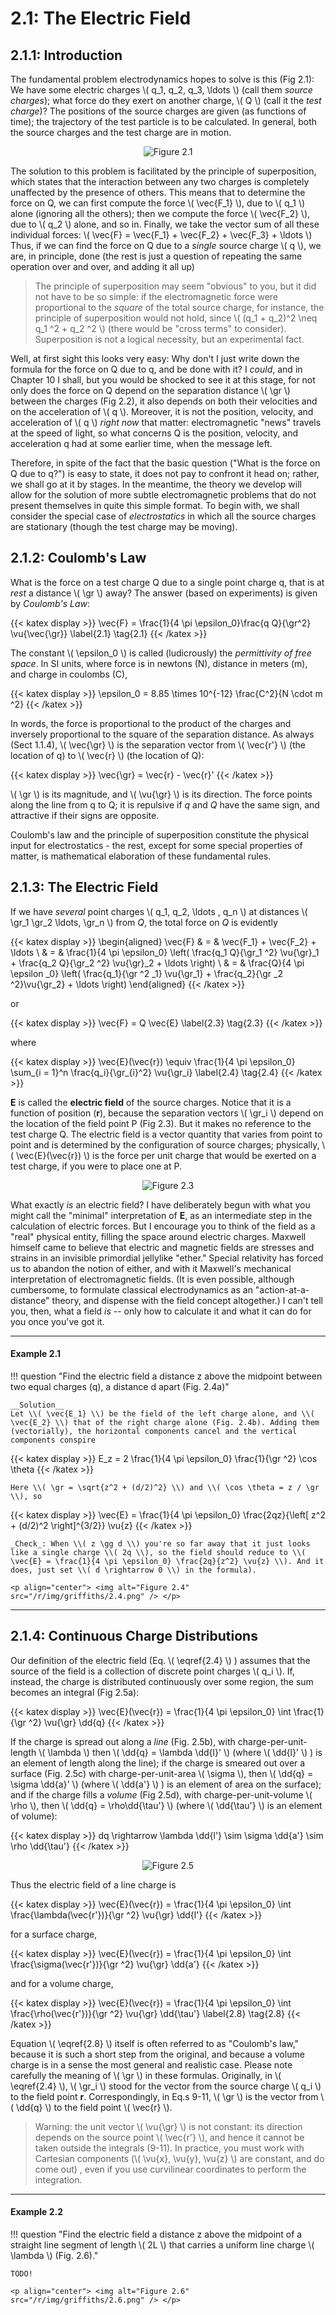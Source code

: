 # 2.1: The Electric Field

## 2.1.1: Introduction

The fundamental problem electrodynamics hopes to solve is this (Fig 2.1): We have some electric charges \\( q_1, q_2, q_3, \ldots \\) (call them *source charges*); what force do they exert on another charge, \\( Q \\) (call it the *test charge*)? The positions of the source charges are given (as functions of time); the trajectory of the test particle is to be calculated. In general, both the source charges and the test charge are in motion.

<p align="center"> <img alt="Figure 2.1" src="/r/img/griffiths/2.1.png" /> </p>

The solution to this problem is facilitated by the principle of superposition, which states that the interaction between any two charges is completely unaffected by the presence of others. This means that to determine the force on Q, we can first compute the force \\( \vec{F_1} \\), due to \\( q_1 \\) alone (ignoring all the others); then we compute the force \\( \vec{F_2} \\), due to \\( q_2 \\) alone, and so in. Finally, we take the vector sum of all these individual forces: \\( \vec{F} = \vec{F_1} + \vec{F_2} + \vec{F_3} + \ldots \\) Thus, if we can find the force on Q due to a _single_ source charge \\( q \\), we are, in principle, done (the rest is just a question of repeating the same operation over and over, and adding it all up)


 > The principle of superposition may seem "obvious" to you, but it did not have to be so simple: if the electromagnetic force were proportional to the _square_ of the total source charge, for instance, the principle of superposition would not hold, since \\( (q_1 + q_2)^2 \neq q_1 ^2 + q_2 ^2 \\) (there would be "cross terms" to consider). Superposition is not a logical necessity, but an experimental fact.

Well, at first sight this looks very easy: Why don't I just write down the formula for the force on Q due to q, and be done with it? I _could_, and in Chapter 10 I shall, but you would be shocked to see it at this stage, for not only does the force on Q depend on the separation distance \\( \gr \\) between the charges (Fig 2.2), it also depends on both their velocities and on the acceleration of \\( q \\). Moreover, it is not the position, velocity, and acceleration of \\( q \\) _right now_ that matter: electromagnetic "news" travels at the speed of light, so what concerns Q is the position, velocity, and acceleration q had at some earlier time, when the message left.

Therefore, in spite of the fact that the basic question ("What is the force on Q due to q?") is easy to state, it does not pay to confront it head on; rather, we shall go at it by stages. In the meantime, the theory we develop will allow for the solution of more subtle electromagnetic problems that do not present themselves in quite this simple format. To begin with, we shall consider the special case of *electrostatics* in which all the source charges are stationary (though the test charge may be moving).

## 2.1.2: Coulomb's Law

What is the force on a test charge Q due to a single point charge q, that is at _rest_ a distance \\( \gr \\) away? The answer (based on experiments) is given by *Coulomb's Law*:


{{< katex display >}}
\vec{F} = \frac{1}{4 \pi \epsilon_0}\frac{q Q}{\gr^2} \vu{\vec{\gr}}   \label{2.1} \tag{2.1}
{{< /katex >}}


The constant \\( \epsilon_0 \\)  is called (ludicrously) the *permittivity of free space*. In SI units, where force is in newtons (N), distance in meters (m), and charge in coulombs (C), 

{{< katex display >}}
\epsilon_0 = 8.85 \times 10^{-12} \frac{C^2}{N \cdot m ^2} 
{{< /katex >}}


In words, the force is proportional to the product of the charges and inversely proportional to the square of the separation distance. As always (Sect 1.1.4), \\( \vec{\gr} \\) is the separation vector from \\( \vec{r'} \\) (the location of q) to \\( \vec{r} \\) (the location of Q): 

{{< katex display >}}
\vec{\gr} = \vec{r} - \vec{r}'
{{< /katex >}}


\\( \gr \\) is its magnitude, and \\( \vu{\gr} \\) is its direction. The force points along the line from q to Q; it is repulsive if _q_ and _Q_ have the same sign, and attractive if their signs are opposite.

Coulomb's law and the principle of superposition constitute the physical input for electrostatics - the rest, except for some special properties of matter, is mathematical elaboration of these fundamental rules.

## 2.1.3: The Electric Field

If we have _several_ point charges \\( q_1, q_2, \ldots , q_n \\)  at distances \\( \gr_1 \gr_2 \ldots, \gr_n \\) from _Q_, the total force on _Q_ is evidently

{{< katex display >}}
\begin{aligned}
\vec{F} & = & \vec{F_1} + \vec{F_2} + \ldots \\
& = & \frac{1}{4 \pi \epsilon_0} \left( \frac{q_1 Q}{\gr_1 ^2} \vu{\gr}_1 + \frac{q_2 Q}{\gr_2 ^2} \vu{\gr}_2 + \ldots \right) \\
& = & \frac{Q}{4 \pi \epsilon _0} \left( \frac{q_1}{\gr ^2 _1} \vu{\gr_1} + \frac{q_2}{\gr _2 ^2}\vu{\gr_2} + \ldots \right) 
\end{aligned}
{{< /katex >}}


or

{{< katex display >}}
\vec{F} = Q \vec{E} \label{2.3} \tag{2.3}
{{< /katex >}}


where 

{{< katex display >}}
\vec{E}(\vec{r}) \equiv \frac{1}{4 \pi \epsilon_0} \sum_{i = 1}^n \frac{q_i}{\gr_{i}^2} \vu{\gr_i} \label{2.4} \tag{2.4}
{{< /katex >}}


**E** is called the **electric field** of the source charges. Notice that it is a function of position (**r**), because the separation vectors \\( \gr_i \\) depend on the location of the field point P (Fig 2.3). But it makes no reference to the test charge Q. The electric field is a vector quantity that varies from point to point and is determined by the configuration of source charges; physically, \\( \vec{E}(\vec{r}) \\) is the force per unit charge that would be exerted on a test charge, if you were to place one at P.

<p align="center"> <img alt="Figure 2.3" src="/r/img/griffiths/2.3.png" /> </p>

What exactly _is_ an electric field? I have deliberately begun with what you might call the "minimal" interpretation of __E__, as an intermediate step in the calculation of electric forces. But I encourage you to think of the field as a "real" physical entity, filling the space around electric charges. Maxwell himself came to believe that electric and magnetic fields are stresses and strains in an invisible primordial jellylike "ether." Special relativity has forced us to abandon the notion of either, and with it Maxwell's mechanical interpretation of electromagnetic fields. (It is even possible, although cumbersome, to formulate classical electrodynamics as an "action-at-a-distance" theory, and dispense with the field concept altogether.) I can't tell you, then, what a field _is_ -- only how to calculate it and what it can do for you once you've got it.

---
#### Example 2.1

!!! question "Find the electric field a distance z above the midpoint between two equal charges (q), a distance d apart (Fig. 2.4a)"

    __Solution__
    Let \\( \vec{E_1} \\) be the field of the left charge alone, and \\( \vec{E_2} \\) that of the right charge alone (Fig. 2.4b). Adding them (vectorially), the horizontal components cancel and the vertical components conspire
    
{{< katex display >}}
    E_z = 2 \frac{1}{4 \pi \epsilon_0} \frac{1}{\gr ^2} \cos \theta
    {{< /katex >}}

    Here \\( \gr = \sqrt{z^2 + (d/2)^2} \\) and \\( \cos \theta = z / \gr \\), so
    
{{< katex display >}}
     \vec{E} = \frac{1}{4 \pi \epsilon_0} \frac{2qz}{\left[ z^2 + (d/2)^2 \right]^{3/2}} \vu{z} 
     {{< /katex >}}
 

    _Check_: When \\( z \gg d \\) you're so far away that it just looks like a single charge \\( 2q \\), so the field should reduce to \\( \vec{E} = \frac{1}{4 \pi \epsilon_0} \frac{2q}{z^2} \vu{z} \\). And it does, just set \\( d \rightarrow 0 \\) in the formula).

    <p align="center"> <img alt="Figure 2.4" src="/r/img/griffiths/2.4.png" /> </p>


---  

## 2.1.4: Continuous Charge Distributions

Our definition of the electric field (Eq. \\( \eqref{2.4} \\) ) assumes that the source of the field is a collection of discrete point charges \\( q_i \\). If, instead, the charge is distributed continuously over some region, the sum becomes an integral (Fig 2.5a):

{{< katex display >}}
\vec{E}(\vec{r}) = \frac{1}{4 \pi \epsilon_0} \int \frac{1}{\gr ^2} \vu{\gr} \dd{q}
{{< /katex >}}


If the charge is spread out along a _line_ (Fig. 2.5b), with charge-per-unit-length \\( \lambda \\) then \\( \dd{q} = \lambda \dd{l}' \\) (where \\( \dd{l}' \\) ) is an element of length along the line); if the charge is smeared out over a surface (Fig. 2.5c) with charge-per-unit-area \\( \sigma \\), then \\( \dd{q} = \sigma \dd{a}' \\)  (where \\( \dd{a'} \\) ) is an element of area on the surface); and if the charge fills a _volume_ (Fig 2.5d), with charge-per-unit-volume \\( \rho \\), then \\( \dd{q} = \rho\dd{\tau'} \\) (where \\( \dd{\tau'} \\) is an element of volume):

{{< katex display >}}
dq \rightarrow \lambda \dd{l'} \sim \sigma \dd{a'} \sim \rho \dd{\tau'}
{{< /katex >}}


<p align="center"> <img alt="Figure 2.5" src="/r/img/griffiths/2.5.png" /> </p>

Thus the electric field of a line charge is

{{< katex display >}}
\vec{E}(\vec{r}) = \frac{1}{4 \pi \epsilon_0} \int \frac{\lambda(\vec{r'})}{\gr ^2} \vu{\gr} \dd{l'}
{{< /katex >}}

for a surface charge,

{{< katex display >}}
\vec{E}(\vec{r}) = \frac{1}{4 \pi \epsilon_0} \int \frac{\sigma(\vec{r'})}{\gr ^2} \vu{\gr} \dd{a'}
{{< /katex >}}

and for a volume charge,

{{< katex display >}}
\vec{E}(\vec{r}) = \frac{1}{4 \pi \epsilon_0} \int \frac{\rho(\vec{r'})}{\gr ^2} \vu{\gr} \dd{\tau'} \label{2.8} \tag{2.8}
{{< /katex >}}


Equation \\( \eqref{2.8} \\) itself is often referred to as "Coulomb's law," because it is such a short step from the original, and because a volume charge is in a sense the most general and realistic case. Please note carefully the meaning of \\( \gr \\) in these formulas. Originally, in \\( \eqref{2.4} \\), \\( \gr_i \\) stood for the vector from the source charge \\( q_i \\) to the field point __r__. Correspondingly, in Eq.s 9-11, \\( \gr \\) is the vector from \\( \dd{q} \\) to the field point \\( \vec{r} \\).

 > Warning: the unit vector \\( \vu{\gr} \\) is not constant: its direction depends on the source point \\( \vec{r'} \\), and hence it cannot be taken outside the integrals (9-11). In practice, you must work with Cartesian components (\\( \vu{x}, \vu{y}, \vu{z} \\) are constant, and do come out) , even if you use curvilinear coordinates to perform the integration.

---

#### Example 2.2

!!! question "Find the electric field a distance z above the midpoint of a straight line segment of length \\( 2L \\) that carries a uniform line charge \\( \lambda \\) (Fig. 2.6)."

    TODO!

    <p align="center"> <img alt="Figure 2.6" src="/r/img/griffiths/2.6.png" /> </p>
